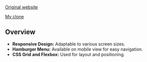 [Original website](https://www.ultraedit.com/downloads/ultraedit-download-thank-you/)

[My clone](https://tamimtxd.github.io/UltraEdit-download-page-clone/)

## Overview

- **Responsive Design:** Adaptable to various screen sizes.
- **Hamburger Menu:** Available on mobile view for easy navigation.
- **CSS Grid and Flexbox:** Used for layout and positioning.


